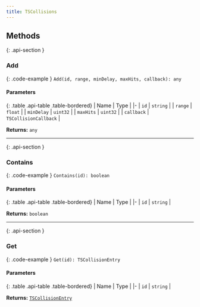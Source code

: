 ```yaml
---
title: TSCollisions
---
```



## Methods

{: .api-section }
### Add

{: .code-example }
`Add(id, range, minDelay, maxHits, callback): any`

#### Parameters

{: .table .api-table .table-bordered}
| Name | Type |
|-
| `id` | `string` |
| `range` | `float` |
| `minDelay` | `uint32` |
| `maxHits` | `uint32` |
| `callback` | `TSCollisionCallback` |

**Returns:** 
`any`

___

{: .api-section }
### Contains

{: .code-example }
`Contains(id): boolean`

#### Parameters

{: .table .api-table .table-bordered}
| Name | Type |
|-
| `id` | `string` |

**Returns:** 
`boolean`

___

{: .api-section }
### Get

{: .code-example }
`Get(id): TSCollisionEntry`

#### Parameters

{: .table .api-table .table-bordered}
| Name | Type |
|-
| `id` | `string` |

**Returns:** 
[`TSCollisionEntry`](TSCollisionEntry)

